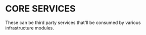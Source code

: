 # CORE SERVICES
These can be third party services that'll be consumed by various infrastructure modules.